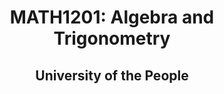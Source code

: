 <h1 align="center">MATH1201: Algebra and Trigonometry</h1>
<h2 align="center">University of the People</h2>
